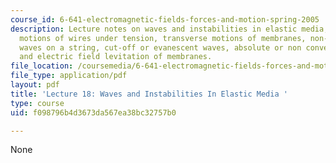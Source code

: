 ```yaml
---
course_id: 6-641-electromagnetic-fields-forces-and-motion-spring-2005
description: Lecture notes on waves and instabilities in elastic media, transverse
  motions of wires under tension, transverse motions of membranes, non-dispersive
  waves on a string, cut-off or evanescent waves, absolute or non convective instability,
  and electric field levitation of membranes.
file_location: /coursemedia/6-641-electromagnetic-fields-forces-and-motion-spring-2005/f098796b4d3673da567ea38bc32757b0_lecture18.pdf
file_type: application/pdf
layout: pdf
title: 'Lecture 18: Waves and Instabilities In Elastic Media '
type: course
uid: f098796b4d3673da567ea38bc32757b0

---
```

None